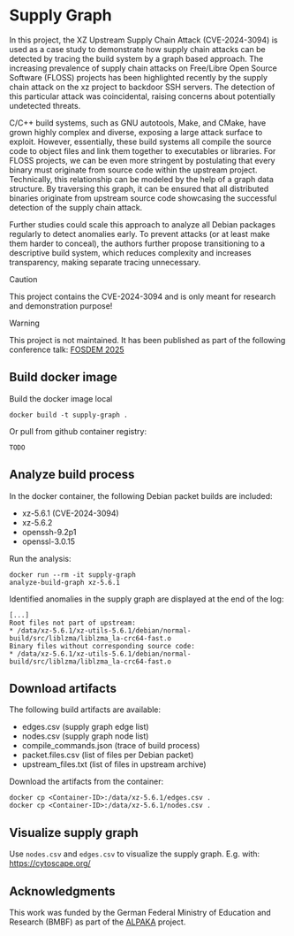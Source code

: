 # Supply Graph
In this project, the XZ Upstream Supply Chain Attack (CVE-2024-3094) is used as a case study to demonstrate how supply chain attacks can be detected by tracing the build system by a graph based approach. The increasing prevalence of supply chain attacks on Free/Libre Open Source Software (FLOSS) projects has been highlighted recently by the supply chain attack on the xz project to backdoor SSH servers. The detection of this particular attack was coincidental, raising concerns about potentially undetected threats.

C/C++ build systems, such as GNU autotools, Make, and CMake, have grown highly complex and diverse, exposing a large attack surface to exploit. However, essentially, these build systems all compile the source code to object files and link them together to executables or libraries. For FLOSS projects, we can be even more stringent by postulating that every binary must originate from source code within the upstream project. Technically, this relationship can be modeled by the help of a graph data structure. By traversing this graph, it can be ensured that all distributed binaries originate from upstream source code showcasing the successful detection of the supply chain attack.

Further studies could scale this approach to analyze all Debian packages regularly to detect anomalies early. To prevent attacks (or at least make them harder to conceal), the authors further propose transitioning to a descriptive build system, which reduces complexity and increases transparency, making separate tracing unnecessary.

> [!CAUTION]
> This project contains the CVE-2024-3094 and is only meant for research and demonstration purpose!

> [!WARNING]
> This project is not maintained. It has been published as part of the following conference talk: [FOSDEM 2025](https://fosdem.org/2025/schedule/event/fosdem-2025-5224-finding-anomalies-in-the-debian-packaging-system-to-detect-supply-chain-attacks/)

## Build docker image
Build the docker image local
```
docker build -t supply-graph .
```

Or pull from github container registry:
```
TODO
```

## Analyze build process
In the docker container, the following Debian packet builds are included:
* xz-5.6.1 (CVE-2024-3094)
* xz-5.6.2
* openssh-9.2p1
* openssl-3.0.15

Run the analysis:
```
docker run --rm -it supply-graph
analyze-build-graph xz-5.6.1
```
Identified anomalies in the supply graph are displayed at the end of the log:
```
[...]
Root files not part of upstream:
* /data/xz-5.6.1/xz-utils-5.6.1/debian/normal-build/src/liblzma/liblzma_la-crc64-fast.o
Binary files without corresponding source code:
* /data/xz-5.6.1/xz-utils-5.6.1/debian/normal-build/src/liblzma/liblzma_la-crc64-fast.o
```

## Download artifacts
The following build artifacts are available:
* edges.csv (supply graph edge list)
* nodes.csv (supply graph node list)
* compile_commands.json (trace of build process)
* packet.files.csv (list of files per Debian packet)
* upstream_files.txt (list of files in upstream archive)

Download the artifacts from the container:
```
docker cp <Container-ID>:/data/xz-5.6.1/edges.csv .
docker cp <Container-ID>:/data/xz-5.6.1/nodes.csv .
```

## Visualize supply graph
Use `nodes.csv` and `edges.csv` to visualize the supply graph.
E.g. with: https://cytoscape.org/

## Acknowledgments

This work was funded by the German Federal Ministry of Education and Research (BMBF) as part of the [ALPAKA](https://www.forschung-it-sicherheit-kommunikationssysteme.de/projekte/alpaka) project.